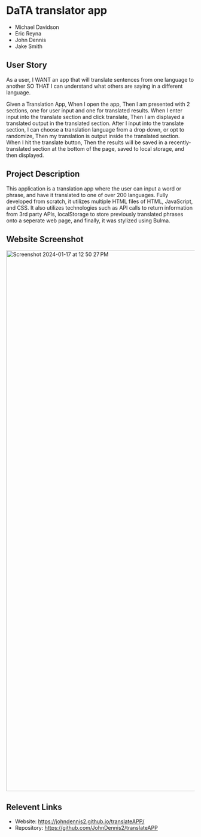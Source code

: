# DaTA translator app
- Michael Davidson
- Eric Reyna
- John Dennis
- Jake Smith

## User Story

As a user,
I WANT an app that will translate sentences from one language to another
SO THAT I can understand what others are saying in a different language.


Given a Translation App,
When I open the app,
Then I am presented with 2 sections, one for user input and one for translated results.
When I enter input into the translate section and click translate,
Then I am displayed a translated output in the translated section.
After I input into the translate section, I can choose a translation language from a drop down, or opt to randomize,
Then my translation is output inside the translated section.
When I hit the translate button, 
Then the results will be saved in a recently-translated section at the bottom of the page, saved to local storage, and then displayed.


## Project Description
This application is a translation app where the user can input a word or phrase, and have it translated to one of over 200 languages. Fully developed from scratch, it utilizes multiple
HTML files of HTML, JavaScript, and CSS. It also utilizes technologies such as API calls to return information from 3rd party APIs, localStorage to store previously translated phrases
onto a seperate web page, and finally, it was stylized using Bulma.

## Website Screenshot
<img width="1440" alt="Screenshot 2024-01-17 at 12 50 27 PM" src="https://github.com/JohnDennis2/translateAPP/assets/153260507/f26e7900-6fec-4cd9-99e2-2312bd4ec99a">

## Relevent Links
- Website: https://johndennis2.github.io/translateAPP/
- Repository: https://github.com/JohnDennis2/translateAPP
